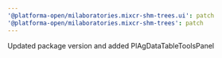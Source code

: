 ```yaml
---
'@platforma-open/milaboratories.mixcr-shm-trees.ui': patch
'@platforma-open/milaboratories.mixcr-shm-trees': patch
---
```


Updated package version and added PlAgDataTableToolsPanel
